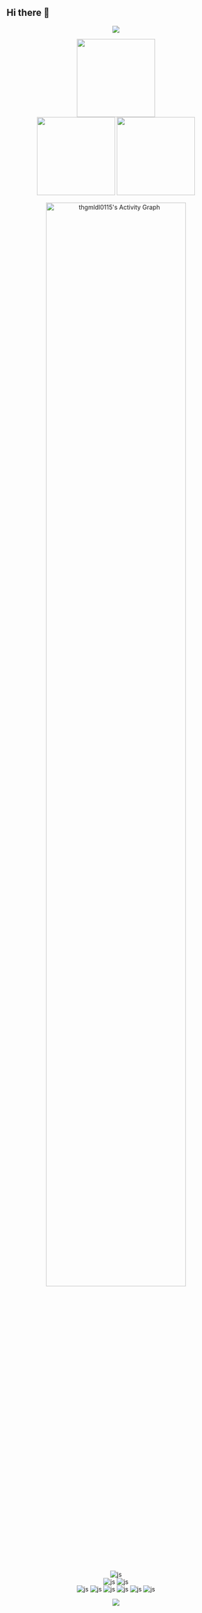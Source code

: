 ## Hi there 👋

<!--
**thgmldl0115/thgmldl0115** is a ✨ _special_ ✨ repository because its `README.md` (this file) appears on your GitHub profile.

Here are some ideas to get you started:

- 🔭 I’m currently working on ...
- 🌱 I’m currently learning ...
- 👯 I’m looking to collaborate on ...
- 🤔 I’m looking for help with ...
- 💬 Ask me about ...
- 📫 How to reach me: ...
- 😄 Pronouns: ...
- ⚡ Fun fact: ...
-->

<div align="center">  
  <img src="https://capsule-render.vercel.app/api?type=waving&color=e88291&height=230&section=header&text=Sohee%20Lee&fontSize=70&fontColor=ffffff" />
  
  <img height="180em" src="https://github-readme-streak-stats.herokuapp.com/?user=thgmldl0115&theme=blood"> <Br>
  <img height="180em" src="https://github-readme-stats.vercel.app/api?username=thgmldl0115&show_icons=true&include_all_commits=true&bg_color=ffffff&title_color=ff5f5f&text_color=8f6f67&icon_color=8f6f67">
  <img height="180em" src="https://github-readme-stats.vercel.app/api/top-langs/?username=thgmldl0115&layout=compact&bg_color=ffffff&title_color=ff5f5f&text_color=8f6f67">
  


  <img src="https://github-readme-activity-graph.vercel.app/graph?username=thgmldl0115&bg_color=f5cbd1&color=8f6f67&line=ffffff&title_color=8f6f67" alt="thgmldl0115's Activity Graph" width=80%/>

  <Br>
  <Br>

  
  ![js](https://img.shields.io/badge/Gmail-D14836?style=for-the-badge&logo=gmail&logoColor=white) <br>
  ![js](https://img.shields.io/badge/GIT-E44C30?style=for-the-badge&logo=git&logoColor=white)
  ![js](https://img.shields.io/badge/GitHub-100000?style=for-the-badge&logo=github&logoColor=white) <br>
  ![js](https://img.shields.io/badge/Python-3776AB?style=for-the-badge&logo=python&logoColor=white)
  ![js](https://img.shields.io/badge/HTML-239120?style=for-the-badge&logo=html5&logoColor=white)
  ![js](https://img.shields.io/badge/CSS-239120?&style=for-the-badge&logo=css3&logoColor=white)
  ![js](https://img.shields.io/badge/JavaScript-F7DF1E?style=for-the-badge&logo=JavaScript&logoColor=white)
  ![js](https://img.shields.io/badge/Java-ED8B00?style=for-the-badge&logo=openjdk&logoColor=white)
  ![js](https://img.shields.io/badge/Oracle-F80000?style=for-the-badge&logo=Oracle&logoColor=white)

  



  <img src="https://capsule-render.vercel.app/api?type=waving&color=e88291&height=230&section=footer&text=&fontSize=" />
</div>
  


